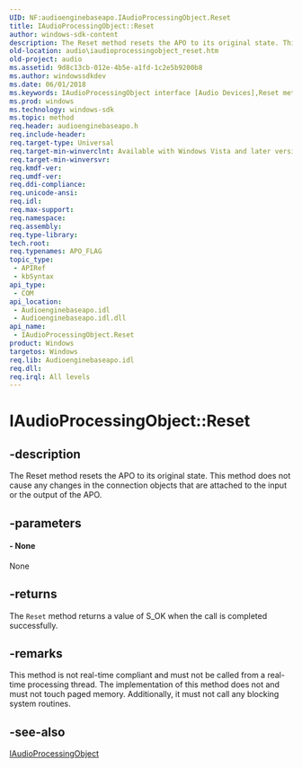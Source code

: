 ```yaml
---
UID: NF:audioenginebaseapo.IAudioProcessingObject.Reset
title: IAudioProcessingObject::Reset
author: windows-sdk-content
description: The Reset method resets the APO to its original state. This method does not cause any changes in the connection objects that are attached to the input or the output of the APO.
old-location: audio\iaudioprocessingobject_reset.htm
old-project: audio
ms.assetid: 9d8c13cb-012e-4b5e-a1fd-1c2e5b9200b8
ms.author: windowssdkdev
ms.date: 06/01/2018
ms.keywords: IAudioProcessingObject interface [Audio Devices],Reset method, IAudioProcessingObject.Reset, IAudioProcessingObject::Reset, Reset, Reset method [Audio Devices], Reset method [Audio Devices],IAudioProcessingObject interface, audio.iaudioprocessingobject_reset, audio_syseffects_r_1df1a787-30e1-4eda-adde-a0b4a813ac9b.xml, audioenginebaseapo/IAudioProcessingObject::Reset
ms.prod: windows
ms.technology: windows-sdk
ms.topic: method
req.header: audioenginebaseapo.h
req.include-header: 
req.target-type: Universal
req.target-min-winverclnt: Available with Windows Vista and later versions of the Windows operating system.
req.target-min-winversvr: 
req.kmdf-ver: 
req.umdf-ver: 
req.ddi-compliance: 
req.unicode-ansi: 
req.idl: 
req.max-support: 
req.namespace: 
req.assembly: 
req.type-library: 
tech.root: 
req.typenames: APO_FLAG
topic_type:
 - APIRef
 - kbSyntax
api_type:
 - COM
api_location:
 - Audioenginebaseapo.idl
 - Audioenginebaseapo.idl.dll
api_name:
 - IAudioProcessingObject.Reset
product: Windows
targetos: Windows
req.lib: Audioenginebaseapo.idl
req.dll: 
req.irql: All levels
---
```


# IAudioProcessingObject::Reset


## -description


The Reset method resets the APO to its original state. This method does not cause any changes in the connection objects that are attached to the input or the output of the APO.


## -parameters






#### - None

None


## -returns



The <code>Reset</code> method returns a value of S_OK when the call is completed successfully.




## -remarks



This method is not real-time compliant and must not be called from a real-time processing thread. The implementation of this method does not and must not touch paged memory. Additionally, it must not call any blocking system routines.




## -see-also




<a href="https://msdn.microsoft.com/library/windows/hardware/ff536501">IAudioProcessingObject</a>
 

 

